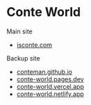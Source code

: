 # Conte World

Main site
- [isconte.com](https://isconte.com)

Backup site
- [conteman.github.io](https://conteman.github.io/)
- [conte-world.pages.dev](https://conte-world.pages.dev/)
- [conte-world.vercel.app](https://conte-world.vercel.app/)
- [conte-world.netlify.app](https://conte-world.netlify.app/)